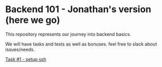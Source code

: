 # Backend 101 - Jonathan's version (here we go)

This repository represents our journey into backend basics.

We will have tasks and tests as well as bonuses. feel free to slack about issues/needs.

[Task #1 - setup ssh](https://github.com/E1Duder1no/backend-101/docs/#1-setup-ssh.md)